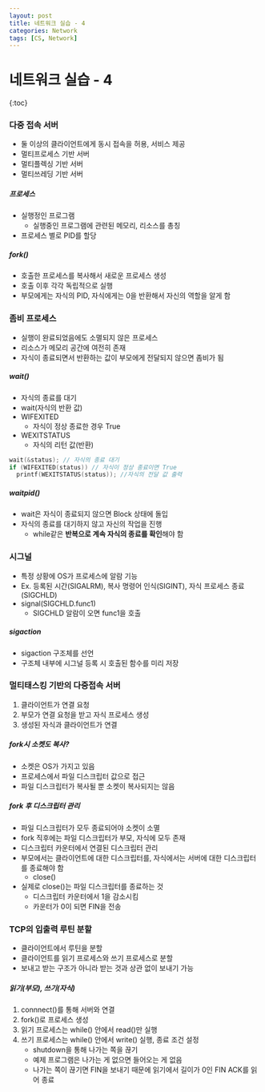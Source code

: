 ```yaml
---
layout: post
title: 네트워크 실습 - 4
categories: Network
tags: [CS, Network]
---
```


# 네트워크 실습 - 4

{:toc}

### 다중 접속 서버

- 둘 이상의 클라이언트에게 동시 접속을 허용, 서비스 제공
- 멀티프로세스 기반 서버
- 멀티플렉싱 기반 서버
- 멀티쓰레딩 기반 서버

##### 프로세스

- 실행정인 프로그램
  - 실행중인 프로그램에 관련된 메모리, 리소스를 총칭
- 프로세스 별로 PID를 할당

##### fork()

- 호출한 프로세스를 복사해서 새로운 프로세스 생성
- 호출 이후 각각 독립적으로 실행
- 부모에게는 자식의 PID, 자식에게는 0을 반환해서 자신의 역할을 알게 함

### 좀비 프로세스

- 실행이 완료되었음에도 소멸되지 않은 프로세스
- 리소스가 메모리 공간에 여전히 존재
- 자식이 종료되면서 반환하는 값이 부모에게 전달되지 않으면 좀비가 됨

##### wait()

- 자식의 종료를 대기
- wait(자식의 반환 값)
- WIFEXITED
  - 자식이 정상 종료한 경우 True
- WEXITSTATUS
  - 자식의 리턴 값(반환)

```c
wait(&status); // 자식의 종료 대기
if (WIFEXITED(status)) // 자식이 정상 종료이면 True
  printf(WEXITSTATUS(status)); //자식의 전달 값 출력
```

##### waitpid()

- wait은 자식이 종료되지 않으면 Block 상태에 돌입
- 자식의 종료를 대기하지 않고 자신의 작업을 진행
  - while같은 **반복으로 계속 자식의 종료를 확인**해야 함

### 시그널

- 특정 상황에 OS가 프로세스에 알람 기능
- Ex. 등록된 시간(SIGALRM), 복사 명령어 인식(SIGINT), 자식 프로세스 종료(SIGCHLD)
- signal(SIGCHLD.func1)
  - SIGCHLD 알람이 오면 func1을 호출

##### sigaction

- sigaction 구조체를 선언
- 구조체 내부에 시그널 등록 시 호출된 함수를 미리 저장

### 멀티태스킹 기반의 다중접속 서버

1. 클라이언트가 연결 요청
2. 부모가 연결 요청을 받고 자식 프로세스 생성
3. 생성된 자식과 클라이언트가 연결

##### fork시 소켓도 복사?

- 소켓은 OS가 가지고 있음
- 프로세스에서 파일 디스크립터 값으로 접근
- 파일 디스크립터가 복사될 뿐 소켓이 복사되지는 않음

##### fork 후 디스크립터 관리

- 파일 디스크립터가 모두 종료되어야 소켓이 소멸
- fork 직후에는 파일 디스크립터가 부모, 자식에 모두 존재
- 디스크립터 카운터에서 연결된 디스크립터 관리
- 부모에서는 클라이언트에 대한 디스크립터를, 자식에서는 서버에 대한 디스크립터를 종료해야 함
  - close()
- 실제로 close()는 파일 디스크립터를 종료하는 것
  - 디스크립터 카운터에서 1을 감소시킴
  - 카운터가 0이 되면 FIN을 전송

### TCP의 입출력 루틴 분할

- 클라이언트에서 루틴을 분할
- 클라이언트를 읽기 프로세스와 쓰기 프로세스로 분할
- 보내고 받는 구조가 아니라 받는 것과 상관 없이 보내기 가능

##### 읽기(부모), 쓰기(자식)

1. connnect()를 통해 서버와 연결
2. fork()로 프로세스 생성
3. 읽기 프로세스는 while() 안에서 read()만 실행
4. 쓰기 프로세스는 while() 안에서 write() 실행, 종료 조건 설정
   - shutdown을 통해 나가는 쪽을 끊기
   - 예제 프로그램은 나가는 게 없으면 들어오는 게 없음
   - 나가는 쪽이 끊기면 FIN을 보내기 때문에 읽기에서 길이가 0인 FIN ACK를 읽어 종료
